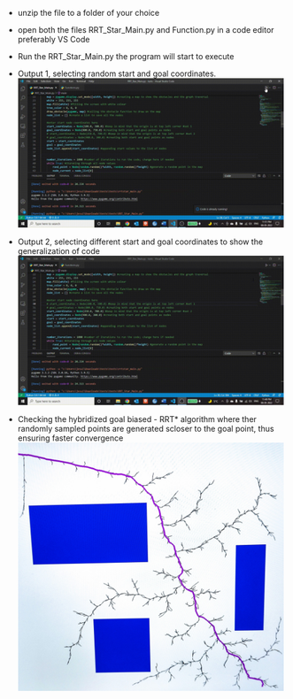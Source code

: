 * unzip the file to a folder of your choice
* open both the files RRT_Star_Main.py and Function.py in a code editor preferably VS Code
* Run the RRT_Star_Main.py the program will start to execute
* Output 1, selecting random start and goal coordinates.
![Output_1](output1video.gif)

* Output 2, selecting different start and goal coordinates to show the generalization of code
![Output_2](output2video.gif)

* Checking the hybridized goal biased - RRT* algorithm where ther randomly sampled points are generated scloser to the goal point, thus ensuring faster convergence
![Goal_biased_output](Goal_biased.jpg)